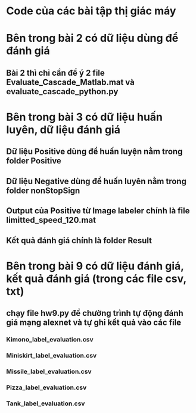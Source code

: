 # Code của các bài tập thị giác máy

# Bên trong bài 2 có dữ liệu dùng để đánh giá
## Bài 2 thì chỉ cần để ý 2 file Evaluate_Cascade_Matlab.mat và evaluate_cascade_python.py


# Bên trong bài 3 có dữ liệu huấn luyên, dữ liệu đánh giá

## Dữ liệu Positive dùng để huấn luyện nằm trong folder Positive
## Dữ liệu Negative dùng để huấn luyên nằm trong folder nonStopSign
## Output của Positive từ Image labeler chính là file limitted_speed_120.mat
## Kết quả đánh giá chính là folder Result


# Bên trong bài 9 có dữ liệu đánh giá, kết quả đánh giá (trong các file csv, txt)
## chạy file hw9.py để chường trình tự động đánh giá mạng alexnet và tự ghi kết quả vào các file
### Kimono_label_evaluation.csv
### Miniskirt_label_evaluation.csv
### Missile_label_evaluation.csv
### Pizza_label_evaluation.csv
### Tank_label_evaluation.csv

